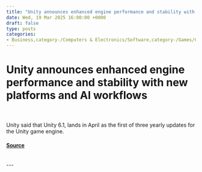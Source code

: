 ```yaml
---
title: "Unity announces enhanced engine performance and stability with new platforms and AI workflows"
date: Wed, 19 Mar 2025 16:00:00 +0000
draft: false
type: posts
categories: 
- Business,category-/Computers & Electronics/Software,category-/Games/Computer & Video Games
---
```

# Unity announces enhanced engine performance and stability with new platforms and AI workflows

<br/>

<br/>
Unity said that Unity 6.1, lands in April as the first of three yearly updates for the Unity game engine.

#### [Source](https://venturebeat.com/business/unity-announces-enhanced-engine-performance-and-stability-with-new-platforms-and-ai-workflows/)

<br/>
---
